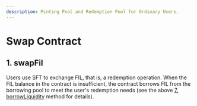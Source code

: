 ```yaml
---
description: Minting Pool and Redemption Pool for Ordinary Users.
---
```


# Swap Contract

## 1. swapFil

Users use SFT to exchange FIL, that is, a redemption operation. When the FIL balance in the contract is insufficient, the contract borrows FIL from the borrowing pool to meet the user's redemption needs (see the above [7. borrowLiquidity](lendingpool-contract.md#7.-borrowliquidity) method for details).
